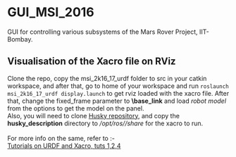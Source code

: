 # GUI_MSI_2016
GUI for controlling various subsystems of the Mars Rover Project, IIT-Bombay.

## Visualisation of the Xacro file on RViz
Clone the repo, copy the msi_2k16_17_urdf folder to src in your catkin workspace, and after that, go to home of your workspace and run `roslaunch msi_2k16_17_urdf display.launch` to get rviz loaded with the xacro file. After that, change the fixed_frame parameter to **\base_link** and load *robot model* from the options to get the model on the panel. </br>
Also, you will need to clone [Husky repository](https://github.com/husky/husky), and copy the **husky_description** directory to */opt/ros/<version>/share* for the xacro to run. </br>
</br>
For more info on the same, refer to :- </br> 
[Tutorials on URDF and Xacro, tuts 1,2,4](http://wiki.ros.org/urdf/Tutorials) </br>
